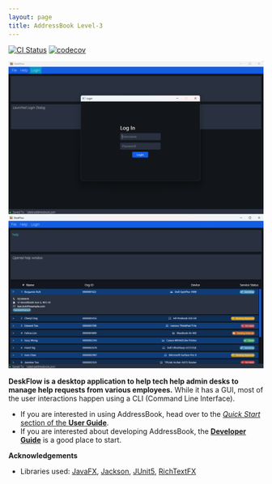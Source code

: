 ```yaml
---
layout: page
title: AddressBook Level-3
---
```


[![CI Status](https://github.com/AY2425S2-CS2103T-T10-2/tp/workflows/Java%20CI/badge.svg)](https://github.com/AY2425S2-CS2103T-T10-2/tp/actions)
[![codecov](https://codecov.io/gh/se-edu/addressbook-level3/branch/master/graph/badge.svg)](https://codecov.io/gh/se-edu/addressbook-level3)

![Ui](images/LoginUi.png)
![Ui](images/MainUi.png)

**DeskFlow is a desktop application to help tech help admin desks to manage help requests from various employees.**
While it has a GUI, most of the user interactions happen using a CLI (Command Line Interface).

* If you are interested in using AddressBook, head over to the [_Quick Start_ section of the **User Guide**](UserGuide.md#quick-start).
* If you are interested about developing AddressBook, the [**Developer Guide**](DeveloperGuide.md) is a good place to
  start.

**Acknowledgements**

* Libraries
  used: [JavaFX](https://openjfx.io/), [Jackson](https://github.com/FasterXML/jackson), [JUnit5](https://github.com/junit-team/junit5), [RichTextFX](https://github.com/FXMisc/RichTextFX)
